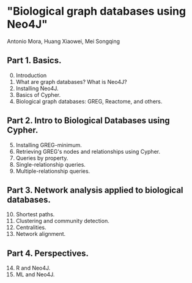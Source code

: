 # "Biological graph databases using Neo4J"
Antonio Mora, Huang Xiaowei, Mei Songqing

## Part 1. Basics.

0. Introduction
1. What are graph databases? What is Neo4J?
2. Installing Neo4J.
3. Basics of Cypher.
4. Biological graph databases: GREG, Reactome, and others.

## Part 2. Intro to Biological Databases using Cypher.

5. Installing GREG-minimum.
6. Retrieving GREG's nodes and relationships using Cypher.
7. Queries by property.
8. Single-relationship queries.
9. Multiple-relationship queries.

## Part 3. Network analysis applied to biological databases.

10. Shortest paths.
11. Clustering and community detection.
12. Centralities.
13. Network alignment.

## Part 4. Perspectives.

14. R and Neo4J.
15. ML and Neo4J.
